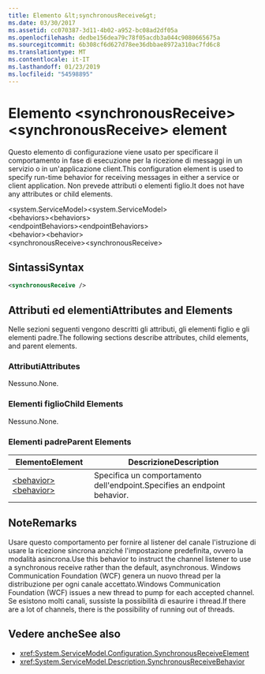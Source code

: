 ```yaml
---
title: Elemento &lt;synchronousReceive&gt;
ms.date: 03/30/2017
ms.assetid: cc070387-3d11-4b02-a952-bc08ad2df05a
ms.openlocfilehash: dedbe156dea79c78f05acdb3a044c9080665675a
ms.sourcegitcommit: 6b308cf6d627d78ee36dbbae8972a310ac7fd6c8
ms.translationtype: MT
ms.contentlocale: it-IT
ms.lasthandoff: 01/23/2019
ms.locfileid: "54598895"
---
```

# <a name="ltsynchronousreceivegt-element"></a><span data-ttu-id="eca1f-102">Elemento &lt;synchronousReceive&gt;</span><span class="sxs-lookup"><span data-stu-id="eca1f-102">&lt;synchronousReceive&gt; element</span></span>
<span data-ttu-id="eca1f-103">Questo elemento di configurazione viene usato per specificare il comportamento in fase di esecuzione per la ricezione di messaggi in un servizio o in un'applicazione client.</span><span class="sxs-lookup"><span data-stu-id="eca1f-103">This configuration element is used to specify run-time behavior for receiving messages in either a service or client application.</span></span> <span data-ttu-id="eca1f-104">Non prevede attributi o elementi figlio.</span><span class="sxs-lookup"><span data-stu-id="eca1f-104">It does not have any attributes or child elements.</span></span>  
  
 <span data-ttu-id="eca1f-105">\<system.ServiceModel></span><span class="sxs-lookup"><span data-stu-id="eca1f-105">\<system.ServiceModel></span></span>  
<span data-ttu-id="eca1f-106">\<behaviors></span><span class="sxs-lookup"><span data-stu-id="eca1f-106">\<behaviors></span></span>  
<span data-ttu-id="eca1f-107">\<endpointBehaviors></span><span class="sxs-lookup"><span data-stu-id="eca1f-107">\<endpointBehaviors></span></span>  
<span data-ttu-id="eca1f-108">\<behavior></span><span class="sxs-lookup"><span data-stu-id="eca1f-108">\<behavior></span></span>  
<span data-ttu-id="eca1f-109">\<synchronousReceive></span><span class="sxs-lookup"><span data-stu-id="eca1f-109">\<synchronousReceive></span></span>  
  
## <a name="syntax"></a><span data-ttu-id="eca1f-110">Sintassi</span><span class="sxs-lookup"><span data-stu-id="eca1f-110">Syntax</span></span>  
  
```xml  
<synchronousReceive />
```  
  
## <a name="attributes-and-elements"></a><span data-ttu-id="eca1f-111">Attributi ed elementi</span><span class="sxs-lookup"><span data-stu-id="eca1f-111">Attributes and Elements</span></span>  
 <span data-ttu-id="eca1f-112">Nelle sezioni seguenti vengono descritti gli attributi, gli elementi figlio e gli elementi padre.</span><span class="sxs-lookup"><span data-stu-id="eca1f-112">The following sections describe attributes, child elements, and parent elements.</span></span>  
  
### <a name="attributes"></a><span data-ttu-id="eca1f-113">Attributi</span><span class="sxs-lookup"><span data-stu-id="eca1f-113">Attributes</span></span>  
 <span data-ttu-id="eca1f-114">Nessuno.</span><span class="sxs-lookup"><span data-stu-id="eca1f-114">None.</span></span>  
  
### <a name="child-elements"></a><span data-ttu-id="eca1f-115">Elementi figlio</span><span class="sxs-lookup"><span data-stu-id="eca1f-115">Child Elements</span></span>  
 <span data-ttu-id="eca1f-116">Nessuno.</span><span class="sxs-lookup"><span data-stu-id="eca1f-116">None.</span></span>  
  
### <a name="parent-elements"></a><span data-ttu-id="eca1f-117">Elementi padre</span><span class="sxs-lookup"><span data-stu-id="eca1f-117">Parent Elements</span></span>  
  
|<span data-ttu-id="eca1f-118">Elemento</span><span class="sxs-lookup"><span data-stu-id="eca1f-118">Element</span></span>|<span data-ttu-id="eca1f-119">Descrizione</span><span class="sxs-lookup"><span data-stu-id="eca1f-119">Description</span></span>|  
|-------------|-----------------|  
|[<span data-ttu-id="eca1f-120">\<behavior></span><span class="sxs-lookup"><span data-stu-id="eca1f-120">\<behavior></span></span>](../../../../../docs/framework/configure-apps/file-schema/wcf/behavior-of-endpointbehaviors.md)|<span data-ttu-id="eca1f-121">Specifica un comportamento dell'endpoint.</span><span class="sxs-lookup"><span data-stu-id="eca1f-121">Specifies an endpoint behavior.</span></span>|  
  
## <a name="remarks"></a><span data-ttu-id="eca1f-122">Note</span><span class="sxs-lookup"><span data-stu-id="eca1f-122">Remarks</span></span>  
 <span data-ttu-id="eca1f-123">Usare questo comportamento per fornire al listener del canale l'istruzione di usare la ricezione sincrona anziché l'impostazione predefinita, ovvero la modalità asincrona.</span><span class="sxs-lookup"><span data-stu-id="eca1f-123">Use this behavior to instruct the channel listener to use a synchronous receive rather than the default, asynchronous.</span></span> <span data-ttu-id="eca1f-124">Windows Communication Foundation (WCF) genera un nuovo thread per la distribuzione per ogni canale accettato.</span><span class="sxs-lookup"><span data-stu-id="eca1f-124">Windows Communication Foundation (WCF) issues a new thread to pump for each accepted channel.</span></span> <span data-ttu-id="eca1f-125">Se esistono molti canali, sussiste la possibilità di esaurire i thread.</span><span class="sxs-lookup"><span data-stu-id="eca1f-125">If there are a lot of channels, there is the possibility of running out of threads.</span></span>  
  
## <a name="see-also"></a><span data-ttu-id="eca1f-126">Vedere anche</span><span class="sxs-lookup"><span data-stu-id="eca1f-126">See also</span></span>
- <xref:System.ServiceModel.Configuration.SynchronousReceiveElement>
- <xref:System.ServiceModel.Description.SynchronousReceiveBehavior>
